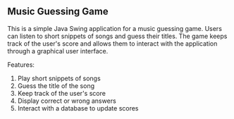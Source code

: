 ## Music Guessing Game
This is a simple Java Swing application for a music guessing game. Users can listen to short snippets of songs and guess their titles. The game keeps track of the user's score and allows them to interact with the application through a graphical user interface.

Features:

1. Play short snippets of songs
2. Guess the title of the song
3. Keep track of the user's score
4. Display correct or wrong answers
5. Interact with a database to update scores
